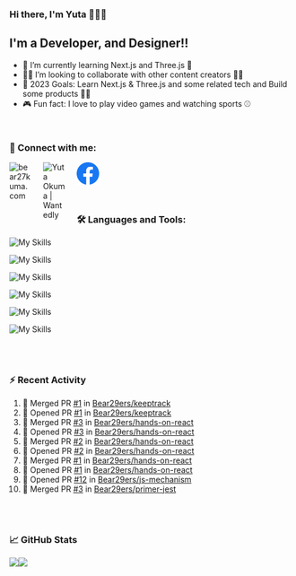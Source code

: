 ### Hi there, I'm Yuta 🤟🏻🐻

## I'm a Developer, and Designer!!

- 🌱 I’m currently learning Next.js and Three.js 🤣
- 👬🏻 I’m looking to collaborate with other content creators 👋🏻
- 🥅 2023 Goals: Learn Next.js & Three.js and some related tech and Build some products 💪🏻
- 🎮 Fun fact: I love to play video games and watching sports ⚾️

<br />

### :wave: Connect with me:

[<img align="left" alt="bear27kuma.com" width="40px" src="https://user-images.githubusercontent.com/39920490/156489586-f125813b-e344-46d6-9306-f5786684b976.jpg" style="margin-right: 20px;" />](https://bear29ers.github.io/)
[<img align="left" alt="Yuta Okuma | Wantedly" width="40px" src="https://user-images.githubusercontent.com/39920490/156489528-fdc520d6-10f1-43b6-8bf8-fadf8dcf1a90.jpg" style="margin-right: 20px;" />](https://www.wantedly.com/id/yuta_okuma_b)
[<img align="left" alt="Yuta Okuma | Facebook" width="40px" src="https://github.com/github/explore/blob/main/topics/facebook/facebook.png?raw=true" style="margin-right: 20px;" />](https://www.facebook.com/kumakuma1129/)

[//]: # '[<img align="left" alt="Yuta Okuma | Instagram" width="40px" src="https://github.com/github/explore/blob/main/topics/instagram/instagram.png?raw=true" />](https://www.instagram.com/bear_27earl/)'

<br />
<br />
<br />
<br />

### :hammer_and_wrench: Languages and Tools:

![My Skills](https://skillicons.dev/icons?i=html,css,sass,tailwind,bootstrap,js)

![My Skills](https://skillicons.dev/icons?i=ts,jquery,react,nextjs,vercel,vue)

![My Skills](https://skillicons.dev/icons?i=nodejs,express,jest,php,laravel,mysql)

![My Skills](https://skillicons.dev/icons?i=docker,git,github,githubactions,aws,linux)

![My Skills](https://skillicons.dev/icons?i=vim,neovim,lua,md,idea,vscode)

![My Skills](https://skillicons.dev/icons?i=atom,webpack,xd,ps,ai,ae)

<br />
<br />

### :zap: Recent Activity

<!--START_SECTION:activity-->

1. 🎉 Merged PR [#1](https://github.com/Bear29ers/keeptrack/pull/1) in [Bear29ers/keeptrack](https://github.com/Bear29ers/keeptrack)
2. 💪 Opened PR [#1](https://github.com/Bear29ers/keeptrack/pull/1) in [Bear29ers/keeptrack](https://github.com/Bear29ers/keeptrack)
3. 🎉 Merged PR [#3](https://github.com/Bear29ers/hands-on-react/pull/3) in [Bear29ers/hands-on-react](https://github.com/Bear29ers/hands-on-react)
4. 💪 Opened PR [#3](https://github.com/Bear29ers/hands-on-react/pull/3) in [Bear29ers/hands-on-react](https://github.com/Bear29ers/hands-on-react)
5. 🎉 Merged PR [#2](https://github.com/Bear29ers/hands-on-react/pull/2) in [Bear29ers/hands-on-react](https://github.com/Bear29ers/hands-on-react)
6. 💪 Opened PR [#2](https://github.com/Bear29ers/hands-on-react/pull/2) in [Bear29ers/hands-on-react](https://github.com/Bear29ers/hands-on-react)
7. 🎉 Merged PR [#1](https://github.com/Bear29ers/hands-on-react/pull/1) in [Bear29ers/hands-on-react](https://github.com/Bear29ers/hands-on-react)
8. 💪 Opened PR [#1](https://github.com/Bear29ers/hands-on-react/pull/1) in [Bear29ers/hands-on-react](https://github.com/Bear29ers/hands-on-react)
9. 💪 Opened PR [#12](https://github.com/Bear29ers/js-mechanism/pull/12) in [Bear29ers/js-mechanism](https://github.com/Bear29ers/js-mechanism)
10. 🎉 Merged PR [#3](https://github.com/Bear29ers/primer-jest/pull/3) in [Bear29ers/primer-jest](https://github.com/Bear29ers/primer-jest)

<!--END_SECTION:activity-->

<br />
<br />

### :chart_with_upwards_trend: GitHub Stats

<div style="display: flex;">
    <a href="https://github.com/Bear29ers">
        <img height="200px;" src="https://github-readme-stats.vercel.app/api?username=Bear29ers&show_icons=true&theme=bear">
    </a>
    <a href="https://github.com/Bear29ers">
        <img height="200px" src="https://github-readme-stats.vercel.app/api/top-langs/?username=Bear29ers&langs_count=6&layout=compact&theme=bear">
    </a>
</div>
